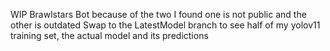 WIP Brawlstars Bot because of the two I found one is not public and the other is outdated
Swap to the LatestModel branch to see half of my yolov11 training set, the actual model and its predictions
